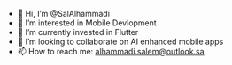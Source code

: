 - 👋 Hi, I’m @SalAlhammadi
- 👀 I’m interested in Mobile Devlopment
- 🌱 I’m currently invested in Flutter
- 💞️ I’m looking to collaborate on AI enhanced mobile apps
- 📫 How to reach me: alhammadi.salem@outlook.sa

<!---
SalAlhammadi/SalAlhammadi is a ✨ special ✨ repository because its `README.md` (this file) appears on your GitHub profile.
You can click the Preview link to take a look at your changes.
--->
